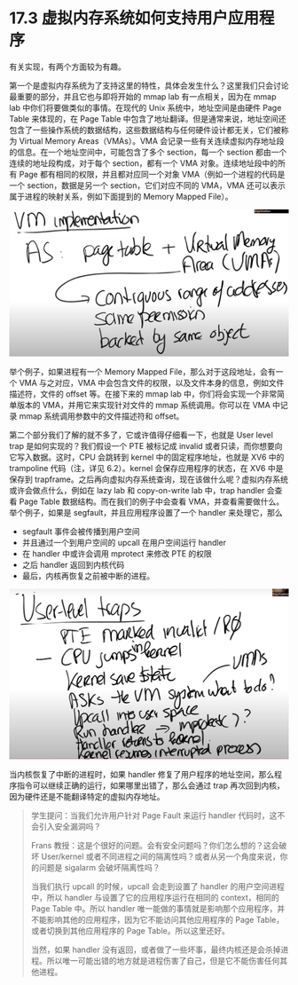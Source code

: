 # 17.3 虚拟内存系统如何支持用户应用程序

有关实现，有两个方面较为有趣。

第一个是虚拟内存系统为了支持这里的特性，具体会发生什么？这里我们只会讨论最重要的部分，并且它也与即将开始的 mmap lab 有一点相关，因为在 mmap lab 中你们将要做类似的事情。在现代的 Unix 系统中，地址空间是由硬件 Page Table 来体现的，在 Page Table 中包含了地址翻译。但是通常来说，地址空间还包含了一些操作系统的数据结构，这些数据结构与任何硬件设计都无关，它们被称为 Virtual Memory Areas（VMAs）。VMA 会记录一些有关连续虚拟内存地址段的信息。在一个地址空间中，可能包含了多个 section，每一个 section 都由一个连续的地址段构成，对于每个 section，都有一个 VMA 对象。连续地址段中的所有 Page 都有相同的权限，并且都对应同一个对象 VMA（例如一个进程的代码是一个 section，数据是另一个 section，它们对应不同的 VMA，VMA 还可以表示属于进程的映射关系，例如下面提到的 Memory Mapped File）。

![](<../assets/image (86).png>)

举个例子，如果进程有一个 Memory Mapped File，那么对于这段地址，会有一个 VMA 与之对应，VMA 中会包含文件的权限，以及文件本身的信息，例如文件描述符，文件的 offset 等。在接下来的 mmap lab 中，你们将会实现一个非常简单版本的 VMA，并用它来实现针对文件的 mmap 系统调用。你可以在 VMA 中记录 mmap 系统调用参数中的文件描述符和 offset。

第二个部分我们了解的就不多了，它或许值得仔细看一下，也就是 User level trap 是如何实现的？我们假设一个 PTE 被标记成 invalid 或者只读，而你想要向它写入数据。这时，CPU 会跳转到 kernel 中的固定程序地址，也就是 XV6 中的 trampoline 代码（注，详见 6.2）。kernel 会保存应用程序的状态，在 XV6 中是保存到 trapframe。之后再向虚拟内存系统查询，现在该做什么呢？虚拟内存系统或许会做点什么，例如在 lazy lab 和 copy-on-write lab 中，trap handler 会查看 Page Table 数据结构。而在我们的例子中会查看 VMA，并查看需要做什么。举个例子，如果是 segfault，并且应用程序设置了一个 handler 来处理它，那么

- segfault 事件会被传播到用户空间
- 并且通过一个到用户空间的 upcall 在用户空间运行 handler
- 在 handler 中或许会调用 mprotect 来修改 PTE 的权限
- 之后 handler 返回到内核代码
- 最后，内核再恢复之前被中断的进程。

![](<../assets/image (123).png>)

当内核恢复了中断的进程时，如果 handler 修复了用户程序的地址空间，那么程序指令可以继续正确的运行，如果哪里出错了，那么会通过 trap 再次回到内核，因为硬件还是不能翻译特定的虚拟内存地址。

> 学生提问：当我们允许用户针对 Page Fault 来运行 handler 代码时，这不会引入安全漏洞吗？
>
> Frans 教授：这是个很好的问题。会有安全问题吗？你们怎么想的？这会破坏 User/kernel 或者不同进程之间的隔离性吗？或者从另一个角度来说，你的问题是 sigalarm 会破坏隔离性吗？
>
> 当我们执行 upcall 的时候，upcall 会走到设置了 handler 的用户空间进程中，所以 handler 与设置了它的应用程序运行在相同的 context，相同的 Page Table 中。所以 handler 唯一能做的事情就是影响那个应用程序，并不能影响其他的应用程序，因为它不能访问其他应用程序的 Page Table，或者切换到其他应用程序的 Page Table。所以这里还好。
>
> 当然，如果 handler 没有返回，或者做了一些坏事，最终内核还是会杀掉进程。所以唯一可能出错的地方就是进程伤害了自己，但是它不能伤害任何其他进程。
